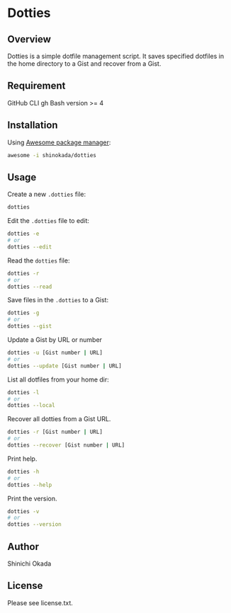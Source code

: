# Dotties

## Overview

Dotties is a simple dotfile management script.
It saves specified dotfiles in the home directory to a Gist and recover from a Gist.

## Requirement

GitHub CLI gh
Bash version >= 4

## Installation

Using [Awesome package manager](https://github.com/shinokada/awesome):

```sh
awesome -i shinokada/dotties
```

## Usage

Create a new `.dotties` file:

```sh
dotties
```

Edit the `.dotties` file to edit:

```sh
dotties -e
# or
dotties --edit
```

Read the `dotties` file:

```sh
dotties -r
# or
dotties --read
```

Save files in the `.dotties` to a Gist:

```sh
dotties -g
# or
dotties --gist
```

Update a Gist by URL or number

```sh
dotties -u [Gist number | URL]
# or
dotties --update [Gist number | URL]
```

List all dotfiles from your home dir:

```sh
dotties -l
# or
dotties --local
```

Recover all dotties from a Gist URL.

```sh
dotties -r [Gist number | URL]
# or
dotties --recover [Gist number | URL]
```

Print help.

```sh
dotties -h
# or
dotties --help
```

Print the version.

```sh
dotties -v
# or
dotties --version
```

## Author

Shinichi Okada

## License

Please see license.txt.
